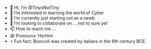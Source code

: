 - 👋 Hi, I’m @TinysNotTiny
- 👀 I’m interested in learning the world of Cyber
- 🌱 I’m currently just starting out as a newb
- 💞️ I’m looking to collaborate on ... not to sure yet
- 📫 How to reach me ...
- 😄 Pronouns: He/Him
- ⚡ Fun fact: Broccoli was created by italians in the 6th century BCE.

<!---
TinysNotTiny/TinysNotTiny is a ✨ special ✨ repository because its `README.md` (this file) appears on your GitHub profile.
You can click the Preview link to take a look at your changes.
--->
